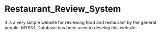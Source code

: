 # Restaurant_Review_System
It is a very simple website for reviewing food and restaurant by the general people.
MYSQL Database has been used to develop this website.
